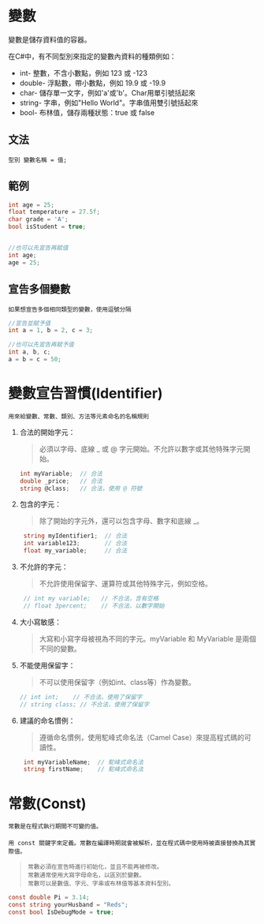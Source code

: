 變數
===
變數是儲存資料值的容器。

在C#中，有不同型別來指定的變數內資料的種類例如：
* int- 整數，不含小數點，例如 123 或 -123
* double- 浮點數，帶小數點，例如 19.9 或 -19.9
* char- 儲存單一文字，例如'a'或'b'。Char用單引號括起來
* string- 字串，例如"Hello World"。字串值用雙引號括起來
* bool- 布林值，儲存兩種狀態：true 或 false

文法
---
```
型別 變數名稱 = 值;
```

範例
---
```C#
int age = 25;
float temperature = 27.5f;
char grade = 'A';
bool isStudent = true;


//也可以先宣告再賦值
int age;
age = 25;
```

宣告多個變數
---
`如果想宣告多個相同類型的變數，使用逗號分隔`

```C#
//宣告並賦予值
int a = 1, b = 2, c = 3;

//也可以先宣告再賦予值
int a, b, c;
a = b = c = 50;
```

變數宣告習慣(Identifier)
===
`用來給變數、常數、類別、方法等元素命名的名稱規則`

1. 合法的開始字元： 
    >必須以字母、底線 _ 或 @ 字元開始。不允許以數字或其他特殊字元開始。
    ```C#
    int myVariable;  // 合法
    double _price;   // 合法
    string @class;   // 合法，使用 @ 符號
    ```

2. 包含的字元： 
   > 除了開始的字元外，還可以包含字母、數字和底線 _。
   ```C#
    string myIdentifier1;  // 合法
    int variable123;       // 合法
    float my_variable;     // 合法
   ```

3. 不允許的字元：
   >  不允許使用保留字、運算符或其他特殊字元，例如空格。
   ```C#
    // int my variable;   // 不合法，含有空格
    // float 3percent;    // 不合法，以數字開始
   ```

4. 大小寫敏感：
   >  大寫和小寫字母被視為不同的字元。myVariable 和 MyVariable 是兩個不同的變數。

5. 不能使用保留字：
   > 不可以使用保留字（例如int、class等）作為變數。
    ```C#
    // int int;    // 不合法，使用了保留字
    // string class; // 不合法，使用了保留字
   ```
6. 建議的命名慣例：
   >  遵循命名慣例，使用駝峰式命名法（Camel Case）來提高程式碼的可讀性。
   ```C#
    int myVariableName;  // 駝峰式命名法
    string firstName;    // 駝峰式命名法
   ```


常數(Const)
===
`常數是在程式執行期間不可變的值。`  
<br>
`用 const 關鍵字來定義。常數在編譯時期就會被解析，並在程式碼中使用時被直接替換為其實際值。`
> `常數必須在宣告時進行初始化，並且不能再被修改。`  
> `常數通常使用大寫字母命名，以區別於變數。`  
> `常數可以是數值、字元、字串或布林值等基本資料型別。`

```C#
const double Pi = 3.14;
const string yourHusband = "Reds";
const bool IsDebugMode = true;
```


